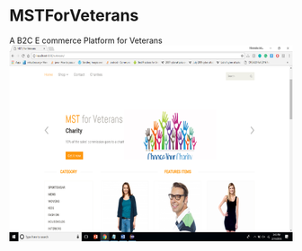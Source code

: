 # MSTForVeterans
A B2C E commerce Platform for Veterans
<br>
<img src="https://github.com/jethawahimanshu007/MSTForVeterans/blob/master/img1.png" width="100%" height="350">
<br>
